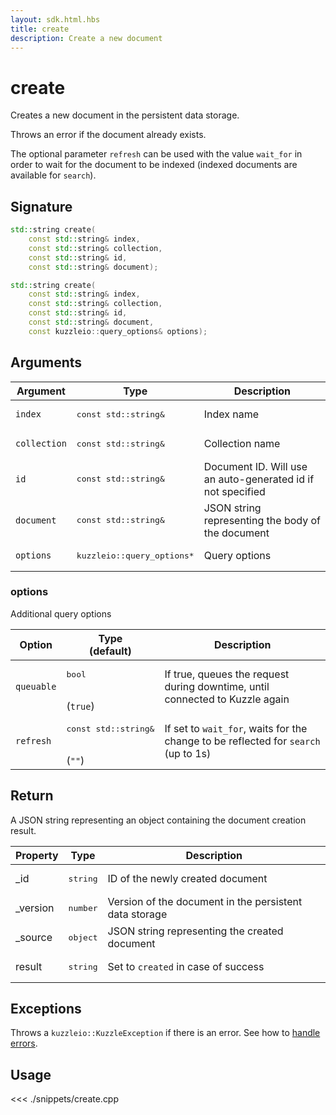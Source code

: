 ```yaml
---
layout: sdk.html.hbs
title: create
description: Create a new document
---
```


# create

Creates a new document in the persistent data storage.

Throws an error if the document already exists.

The optional parameter `refresh` can be used with the value `wait_for` in order to wait for the document to be indexed (indexed documents are available for `search`).

## Signature

```cpp
std::string create(
    const std::string& index,
    const std::string& collection,
    const std::string& id,
    const std::string& document);

std::string create(
    const std::string& index,
    const std::string& collection,
    const std::string& id,
    const std::string& document,
    const kuzzleio::query_options& options);
```

## Arguments

| Argument     | Type                                 | Description                                                 |
| ------------ | ------------------------------------ | ----------------------------------------------------------- |
| `index`      | <pre>const std::string&</pre>        | Index name                                                  |
| `collection` | <pre>const std::string&</pre>        | Collection name                                             |
| `id`         | <pre>const std::string&</pre>        | Document ID. Will use an auto-generated id if not specified |
| `document`   | <pre>const std::string&</pre>        | JSON string representing the body of the document           |
| `options`    | <pre>kuzzleio::query_options\*</pre> | Query options                                               |

### options

Additional query options

| Option     | Type<br/>(default)                       | Description                                                                        |
| ---------- | ---------------------------------------- | ---------------------------------------------------------------------------------- |
| `queuable` | <pre>bool</pre><br/>(`true`)             | If true, queues the request during downtime, until connected to Kuzzle again       |
| `refresh`  | <pre>const std::string&</pre><br/>(`""`) | If set to `wait_for`, waits for the change to be reflected for `search` (up to 1s) |

## Return

A JSON string representing an object containing the document creation result.

| Property  | Type              | Description                                            |
| --------- | ----------------- | ------------------------------------------------------ |
| \_id      | <pre>string</pre> | ID of the newly created document                       |
| \_version | <pre>number</pre> | Version of the document in the persistent data storage |
| \_source  | <pre>object</pre> | JSON string representing the created document          |
| result    | <pre>string</pre> | Set to `created` in case of success                    |

## Exceptions

Throws a `kuzzleio::KuzzleException` if there is an error. See how to [handle errors](/sdk-reference/cpp/1/error-handling).

## Usage

<<< ./snippets/create.cpp
